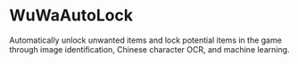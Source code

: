 # WuWaAutoLock

Automatically unlock unwanted items and lock potential items in the game through image identification, Chinese character OCR, and machine learning. 
